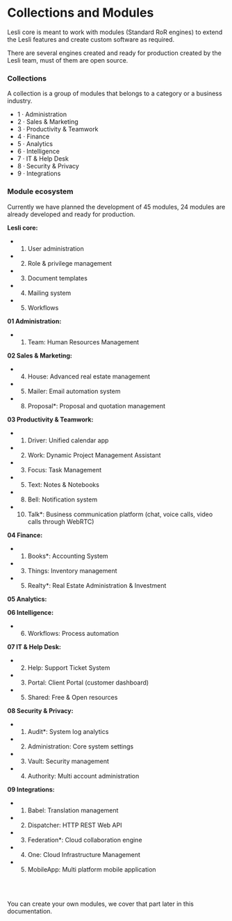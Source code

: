 # Collections and Modules
Lesli core is meant to work with modules (Standard RoR engines) to extend the Lesli features and create custom software as required.

There are several engines created and ready for production created by the Lesli team, must of them are open source.

### Collections 
A collection is a group of modules that belongs to a category or a business industry.

- 1 · Administration
- 2 · Sales & Marketing
- 3 · Productivity & Teamwork
- 4 · Finance
- 5 · Analytics
- 6 · Intelligence
- 7 · IT & Help Desk
- 8 · Security & Privacy
- 9 · Integrations

### Module ecosystem 
Currently we have planned the development of 45 modules, 24 modules are already developed and ready for production.

__Lesli core:__

- 01. User administration
- 02. Role & privilege management
- 03. Document templates
- 04. Mailing system
- 05. Workflows

__01 Administration:__

- 01. Team: Human Resources Management

__02 Sales & Marketing:__

- 04. House: Advanced real estate management
- 05. Mailer: Email automation system
- 08. Proposal*: Proposal and quotation management

__03 Productivity & Teamwork:__

- 01. Driver: Unified calendar app
- 02. Work: Dynamic Project Management Assistant
- 03. Focus: Task Management
- 05. Text: Notes & Notebooks
- 08. Bell: Notification system
- 10. Talk*: Business communication platform  (chat, voice calls, video calls through WebRTC)

__04 Finance:__

- 01. Books*: Accounting System
- 03. Things: Inventory management
- 05. Realty*: Real Estate Administration & Investment

__05 Analytics:__

__06 Intelligence:__

- 06. Workflows: Process automation 

__07 IT & Help Desk:__

- 02. Help: Support Ticket System
- 03. Portal: Client Portal (customer dashboard) 
- 05. Shared: Free & Open resources

__08 Security & Privacy:__

- 01. Audit*: System log analytics
- 02. Administration: Core system settings
- 03. Vault: Security management 
- 04. Authority:  Multi account administration

__09 Integrations:__

- 01. Babel: Translation management
- 02. Dispatcher: HTTP REST Web API
- 03. Federation*: Cloud collaboration engine
- 04. One: Cloud Infrastructure Management
- 05. MobileApp: Multi platform mobile application

<br><br>

You can create your own modules, we cover that part later in this documentation.
